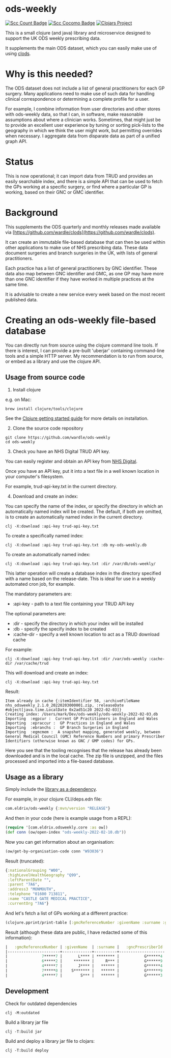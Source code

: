# ods-weekly

[![Scc Count Badge](https://sloc.xyz/github/wardle/ods-weekly)](https://github.com/wardle/ods-weekly/)
[![Scc Cocomo Badge](https://sloc.xyz/github/wardle/ods-weekly?category=cocomo&avg-wage=100000)](https://github.com/wardle/ods-weekly/)
[![Clojars Project](https://img.shields.io/clojars/v/com.eldrix/ods-weekly.svg)](https://clojars.org/com.eldrix/ods-weekly)

This is a small clojure (and java) library and microservice designed to support the UK ODS weekly prescribing data.

It supplements the main ODS dataset, which you can easily make
use of using [clods](https://github.com/wardle/clods).

# Why is this needed?

The ODS dataset does not include a list of general practitioners for each GP surgery. Many applications need to make use of such data for handling clinical correspondence or determining a complete profile for a user.

For example, I combine information from user directories and other stores with ods-weekly data, so that I can, in software, make reasonable assumptions about where a clinician works. Sometimes, that might just be to provide an excellent user experience by tuning or sorting pick-lists to the geography in which we think the user might work, but permitting overrides when necessary. I aggregate data from disparate data as part of a unified graph API. 

# Status

This is now operational; it can import data from TRUD and provides an easily searchable index, and there is a simple API that can be used to
fetch the GPs working at a specific surgery, or find where a particular GP is working, based on their GNC or GMC identifier.

# Background

This supplements the ODS quarterly and monthly releases made available via [https://github.com/wardle/clods](https://github.com/wardle/clods).

It can create an immutable file-based database that can then be used within other applications to make use of NHS
prescribing data. These data document surgeries and branch surgeries in the UK, with lists of general practitioners.

Each practice has a list of general practitioners by GNC identifier. These data
also map between GNC identifier and GMC, as one GP may have more than one GNC
identifier if they have worked in multiple practices at the same time.

It is advisable to create a new service every week based on the most recent published data. 

# Creating an ods-weekly file-based database

You can directly run from source using the clojure command line tools.
If there is interest, I can provide a pre-built 'uberjar' containing 
command-line tools and a simple HTTP server. My recommendation is to run from
source, or embed as a library and use the clojure API.

## Usage from source code

1. Install clojure

e.g. on Mac:
```shell
brew install clojure/tools/clojure
```

See the [Clojure getting started guide](https://clojure.org/guides/getting_started) for more details on installation.

2. Clone the source code repository

```shell
git clone https://github.com/wardle/ods-weekly
cd ods-weekly
```

3. Check you have an NHS Digital TRUD API key. 

You can easily register and obtain an API key from [NHS Digital](https://isd.digital.nhs.uk/trud/users/guest/filters/0/api).

Once you have an API key, put it into a text file in a well known location in your computer's filesystem.

For example, trud-api-key.txt in the current directory.

4. Download and create an index:

You can specify the name of the index, or specify the directory in which an
automatically named index will be created. The default, if both are omitted,
is to create an automatically named index in the current directory.

```shell
clj -X:download :api-key trud-api-key.txt
```

To create a specifically named index:
```shell
clj -X:download :api-key trud-api-key.txt :db my-ods-weekly.db
```

To create an automatically named index:
```shell
clj -X:download :api-key trud-api-key.txt :dir /var/db/ods-weekly/
```
This latter operation will create a database index in the directory specified
with a name based on the release-date. This is ideal for use in a weekly 
automated cron job, for example.

The mandatory parameters are:

- :api-key  - path to a text file containing your TRUD API key

The optional parameters are:

- :dir - specify the directory in which your index will be installed
- :db  - specify the specify index to be created
- :cache-dir - specify a well known location to act as a TRUD download cache

For example:

```shell
clj -X:download :api-key trud-api-key.txt :dir /var/ods-weekly :cache-dir /var/cache/trud
```

This will download and create an index:

```shell
clj -X:download :api-key trud-api-key.txt
```

Result:

```
Item already in cache {:itemIdentifier 58, :archiveFileName nhs_odsweekly_2.1.0_20220203000001.zip, :releaseDate #object[java.time.LocalDate 0x2ad51c20 2022-02-03]}
Creating index: /Users/mark/Dev/ods-weekly/ods-weekly-2022-02-03.db
Importing  :egpcur :  Current GP Practitioners in England and Wales
Importing  :epraccur :  GP Practices in England and Wales
Importing  :ebranchs :  GP Branch Surgeries in England
Importing  :egmcmem :  A snapshot mapping, generated weekly, between General Medical Council (GMC) Reference Numbers and primary Prescriber Identifiers (otherwise known as GNC / GMP codes) for GPs.
```

Here you see that the tooling recognises that the release has already been downloaded and is in the local cache.
The zip file is unzipped, and the files processed and imported into a file-based database.

## Usage as a library

Simply include the [library as a dependency](https://clojars.org/com.eldrix/ods-weekly).

For example, in your clojure CLI/deps.edn file:

```clojure
com.eldrix/ods-weekly {:mvn/version "RELEASE"}
```

And then in your code (here is example usage from a REPL):
```clojure
(require '[com.eldrix.odsweekly.core :as ow])
(def conn (ow/open-index "ods-weekly-2022-02-10.db"))
```

Now you can get information about an organisation:
```clojure
(ow/get-by-organisation-code conn "W93036")
```

Result (truncated):
```clojure
{:nationalGrouping "W00",
 :highLevelHealthGeography "Q99",
 :leftParentDate "",
 :parent "7A6",
 :address3 "MONMOUTH",
 :telephone "01600 713811",
 :name "CASTLE GATE MEDICAL PRACTICE",
 :currentOrg "7A6"}
```

And let's fetch a list of GPs working at a different practice:

```clojure
(clojure.pprint/print-table [:gmcReferenceNumber :givenName :surname :gncPrescriberId] (ow/surgery-gps conn "W93029"))
```

Result (although these data are public, I have redacted some of this information):
```clojure
|   :gmcReferenceNumber | :givenName  | :surname |   :gncPrescriberId |
|-----------------------+-------------+----------+--------------------|
|               7*****7 |       L**** | ******** |           G******4 |
|               6*****2 |     ******* |     R*** |           G******9 |
|               4*****7 |       J**** |   ****** |           G******4 |
|               7*****0 |    S******* |   ****** |           G******9 |
|               4*****7 |        S*** |   ****** |           G******3 |
```


## Development

Check for outdated dependencies
```shell
clj -M:outdated 
```

Build a library jar file

```shell
clj -T:build jar
```

Build and deploy a library jar file to clojars:

```shell
clj -T:build deploy
```